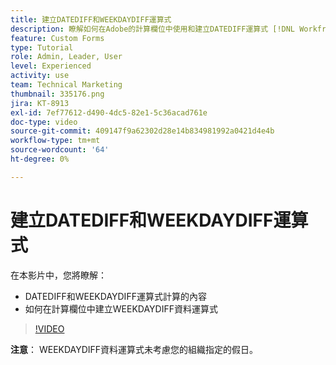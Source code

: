 ```yaml
---
title: 建立DATEDIFF和WEEKDAYDIFF運算式
description: 瞭解如何在Adobe的計算欄位中使用和建立DATEDIFF運算式 [!DNL Workfront].
feature: Custom Forms
type: Tutorial
role: Admin, Leader, User
level: Experienced
activity: use
team: Technical Marketing
thumbnail: 335176.png
jira: KT-8913
exl-id: 7ef77612-d490-4dc5-82e1-5c36acad761e
doc-type: video
source-git-commit: 409147f9a62302d28e14b834981992a0421d4e4b
workflow-type: tm+mt
source-wordcount: '64'
ht-degree: 0%

---
```


# 建立DATEDIFF和WEEKDAYDIFF運算式

在本影片中，您將瞭解：

* DATEDIFF和WEEKDAYDIFF運算式計算的內容
* 如何在計算欄位中建立WEEKDAYDIFF資料運算式

>[!VIDEO](https://video.tv.adobe.com/v/335176/?quality=12&learn=on)

**注意**： WEEKDAYDIFF資料運算式未考慮您的組織指定的假日。
